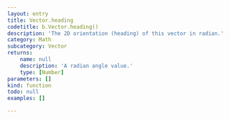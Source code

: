 ```yaml
---
layout: entry
title: Vector.heading
codetitle: b.Vector.heading()
description: 'The 2D orientation (heading) of this vector in radian.'
category: Math
subcategory: Vector
returns:
    name: null
    description: 'A radian angle value.'
    type: [Number]
parameters: []
kind: function
todo: null
examples: []

---
```

